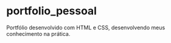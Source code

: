 # portfolio_pessoal
Portfólio desenvolvido com HTML e CSS, desenvolvendo meus conhecimento na prática.
